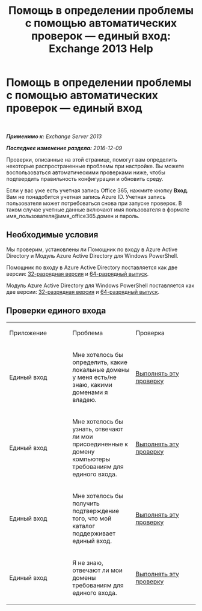 ﻿---
title: 'Помощь в определении проблемы с помощью автоматических проверок — единый вход: Exchange 2013 Help'
TOCTitle: Помощь в определении проблемы с помощью автоматических проверок — единый вход
ms:assetid: b7d8418d-f6a9-4bed-af84-0b2ad0554aa9
ms:mtpsurl: https://technet.microsoft.com/ru-ru/library/Dn793975(v=EXCHG.150)
ms:contentKeyID: 62633051
ms.date: 05/22/2018
mtps_version: v=EXCHG.150
ms.translationtype: MT
---

# Помощь в определении проблемы с помощью автоматических проверок — единый вход

 

_**Применимо к:** Exchange Server 2013_

_**Последнее изменение раздела:** 2016-12-09_

Проверки, описанные на этой странице, помогут вам определить некоторые распространенные проблемы при настройке. Вы можете воспользоваться автоматическими проверками ниже, чтобы подтвердить правильность конфигурации и обновить среду.

Если у вас уже есть учетная запись Office 365, нажмите кнопку **Вход**. Вам не понадобится учетная запись Azure ID. Учетная запись пользователя может потребоваться снова при запуске проверок. В таком случае учетные данные включают имя пользователя в формате имя\_пользователя@имя\_office365.домен и пароль.

## Необходимые условия

Мы проверим, установлены ли Помощник по входу в Azure Active Directory и Модуль Azure Active Directory для Windows PowerShell.

Помощник по входу в Azure Active Directory поставляется как две версии: [32-разрядная версия](https://go.microsoft.com/fwlink/?linkid=286261) и [64-разрядный выпуск](https://go.microsoft.com/fwlink/?linkid=286262).

Модуль Azure Active Directory для Windows PowerShell поставляется как две версии: [32-разрядная версия](https://go.microsoft.com/fwlink/?linkid=286258) и [64-разрядный выпуск](https://go.microsoft.com/fwlink/?linkid=286259).

## Проверки единого входа


<table>
<colgroup>
<col style="width: 33%" />
<col style="width: 33%" />
<col style="width: 33%" />
</colgroup>
<tbody>
<tr class="odd">
<td><p>Приложение</p></td>
<td><p>Проблема</p></td>
<td><p>Проверка</p></td>
</tr>
<tr class="even">
<td><p>Единый вход</p></td>
<td><p>Мне хотелось бы определить, какие локальные домены у меня есть/не знаю, какими доменами я владею.</p></td>
<td><p><a href="https://go.microsoft.com/?linkid=9834918">Выполнять эту проверку</a></p></td>
</tr>
<tr class="odd">
<td><p>Единый вход</p></td>
<td><p>Мне хотелось бы узнать, отвечают ли мои присоединенные к домену компьютеры требованиям для единого входа.</p></td>
<td><p><a href="https://go.microsoft.com/?linkid=9834912">Выполнять эту проверку</a></p></td>
</tr>
<tr class="even">
<td><p>Единый вход</p></td>
<td><p>Мне хотелось бы получить подтверждение того, что мой каталог поддерживает единый вход.</p></td>
<td><p><a href="https://go.microsoft.com/?linkid=9834876">Выполнять эту проверку</a></p></td>
</tr>
<tr class="odd">
<td><p>Единый вход</p></td>
<td><p>Я не знаю, отвечают ли мои домены требованиям для единого входа.</p></td>
<td><p><a href="https://go.microsoft.com/?linkid=9834918">Выполнять эту проверку</a></p></td>
</tr>
</tbody>
</table>

